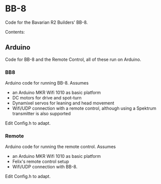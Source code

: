 # BB-8

Code for the Bavarian R2 Builders' BB-8.

Contents:

## Arduino
Code for BB-8 and the Remote Control, all of these run on Arduino.

### BB8
Arduino code for running BB-8. Assumes
* an Arduino MKR Wifi 1010 as basic platform
* DC motors for drive and spot-turn
* Dynamixel servos for leaning and head movement
* Wifi/UDP connection with a remote control, although using a Spektrum transmitter is also supported

Edit Config.h to adapt.

### Remote
Arduino code for running the remote control. Assumes
* an Arduino MKR Wifi 1010 as basic platform
* Felix's remote control setup
* Wifi/UDP connection with BB-8.

Edit Config.h to adapt.
